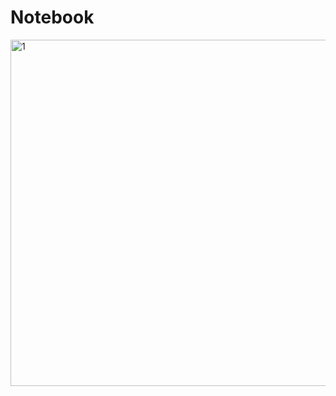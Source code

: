 # Notebook
<img width="554" alt="1" src="https://user-images.githubusercontent.com/123885099/234758574-dbf8f0b8-3e4b-436e-b0dd-a4a78138ab5a.png">
